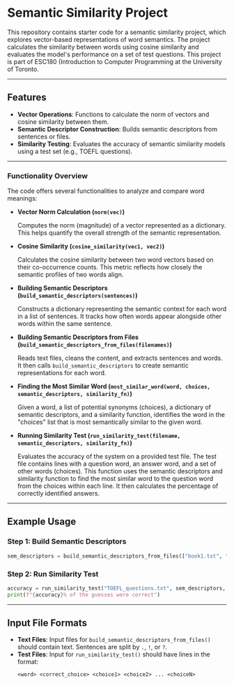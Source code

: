 # Semantic Similarity Project

This repository contains starter code for a semantic similarity project, which explores vector-based representations of word semantics. The project calculates the similarity between words using cosine similarity and evaluates the model's performance on a set of test questions. This project is part of ESC180 (Introduction to Computer Programming at the University of Toronto.

---

## Features

- **Vector Operations**: Functions to calculate the norm of vectors and cosine similarity between them.
- **Semantic Descriptor Construction**: Builds semantic descriptors from sentences or files.
- **Similarity Testing**: Evaluates the accuracy of semantic similarity models using a test set (e.g., TOEFL questions).

---

### Functionality Overview

The code offers several functionalities to analyze and compare word meanings:

*   **Vector Norm Calculation (`norm(vec)`)**

    Computes the norm (magnitude) of a vector represented as a dictionary. This helps quantify the overall strength of the semantic representation.

*   **Cosine Similarity (`cosine_similarity(vec1, vec2)`)**

    Calculates the cosine similarity between two word vectors based on their co-occurrence counts. This metric reflects how closely the semantic profiles of two words align.

*   **Building Semantic Descriptors (`build_semantic_descriptors(sentences)`)**

    Constructs a dictionary representing the semantic context for each word in a list of sentences. It tracks how often words appear alongside other words within the same sentence.

*   **Building Semantic Descriptors from Files (`build_semantic_descriptors_from_files(filenames)`)**

    Reads text files, cleans the content, and extracts sentences and words. It then calls `build_semantic_descriptors` to create semantic representations for each word.

*   **Finding the Most Similar Word (`most_similar_word(word, choices, semantic_descriptors, similarity_fn)`)**

    Given a word, a list of potential synonyms (choices), a dictionary of semantic descriptors, and a similarity function, identifies the word in the "choices" list that is most semantically similar to the given word.

*   **Running Similarity Test (`run_similarity_test(filename, semantic_descriptors, similarity_fn)`)**

    Evaluates the accuracy of the system on a provided test file. The test file contains lines with a question word, an answer word, and a set of other words (choices). This function uses the semantic descriptors and similarity function to find the most similar word to the question word from the choices within each line. It then calculates the percentage of correctly identified answers.
---

## Example Usage

### Step 1: Build Semantic Descriptors
```python
sem_descriptors = build_semantic_descriptors_from_files(["book1.txt", "book2.txt"])
```

### Step 2: Run Similarity Test
```python
accuracy = run_similarity_test("TOEFL_questions.txt", sem_descriptors, cosine_similarity)
print(f"{accuracy}% of the guesses were correct")
```

---

## Input File Formats

- **Text Files**: Input files for `build_semantic_descriptors_from_files()` should contain text. Sentences are split by `.`, `!`, or `?`.
- **Test Files**: Input for `run_similarity_test()` should have lines in the format:
  ```
  <word> <correct_choice> <choice1> <choice2> ... <choiceN>
  ```
